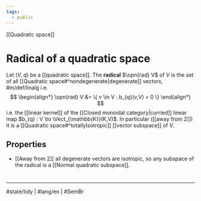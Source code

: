 ```yaml
---
tags:
  - public
---
```

[[Quadratic space]]
# Radical of a quadratic space

Let $(V,q)$ be a [[quadratic space]].
The **radical** $\opn{rad} V$ of $V$ is the set of all [[Quadratic space#^nondegenerate|degenerate]] vectors, #m/def/linalg  i.e.
$$
\begin{align*}
\opn{rad} V &= \{ v \in V : b_{q}(v,V) = 0 \}
\end{align*}
$$
i.e. the [[linear kernel]] of the [[Closed monoidal category|curried]] linear map $b_{q} : V \to \Vect_{\mathbb{K}}(K,V)$.
In particular ([[away from 2]]) it is a [[Quadratic space#^totallyIsotropic]] [[vector subspace]] of $V$.

## Properties

- [[Away from 2]] all degenerate vectors are isotropic, so any subspace of the radical is a [[Normal quadratic subspace]].

#
---
#state/tidy | #lang/en | #SemBr
